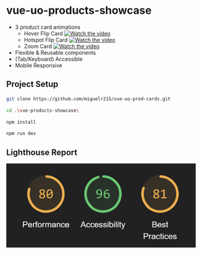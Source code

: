 # vue-uo-products-showcase

-   3 product card animations
    -   Hover Flip Card
        [![Watch the video](https://images.ctfassets.net/q602vtcuu3w3/2B5Usv87…_ContactUs__Icon_Social_XL.jpg?w=530&q=80&fm=webp)](/src/assets/HoverFlipCard.mp4)
    -   Hotspot Flip Card
        [![Watch the video](https://images.ctfassets.net/q602vtcuu3w3/2B5Usv87…_ContactUs__Icon_Social_XL.jpg?w=530&q=80&fm=webp)](/src/assets/HotspotFlidCard.mp4)
    -   Zoom Card
        [![Watch the video](https://images.ctfassets.net/q602vtcuu3w3/2B5Usv87…_ContactUs__Icon_Social_XL.jpg?w=530&q=80&fm=webp)](/src/assets/ZoomHoverCard.mp4)
-   Flexible & Reusable components
-   (Tab/Keyboard) Accessible
-   Mobile Responsive

## Project Setup

```sh
git clone https://github.com/miguelr215/vue-uo-prod-cards.git
```

```sh
cd .\vue-products-showcase\
```

```sh
npm install
```

```sh
npm run dev
```

## Lighthouse Report

![Lighthouse report for Urban Outfitters Product Card Animations](/src/assets/LighthouseRpt.png)
